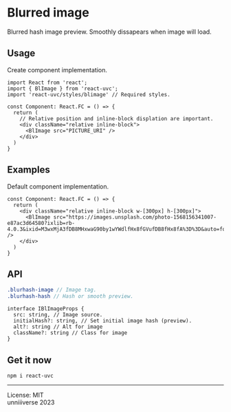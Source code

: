 # Blurred image
Blurred hash image preview. Smoothly dissapears when image will load.

## Usage
Create component implementation.
```tsx
import React from 'react';
import { BlImage } from 'react-uvc';
import 'react-uvc/styles/blimage' // Required styles.

const Component: React.FC = () => {
  return (
    // Relative position and inline-block displation are important.
    <div className="relative inline-block">
      <BlImage src="PICTURE_URI" />
    </div>
  )
}
```


## Examples
Default component implementation.
```tsx
const Component: React.FC = () => {
  return (
    <div className="relative inline-block w-[300px] h-[300px]">
      <BlImage src="https://images.unsplash.com/photo-1568156341007-e87ac3d64580?ixlib=rb-4.0.3&ixid=M3wxMjA3fDB8MHxwaG90by1wYWdlfHx8fGVufDB8fHx8fA%3D%3D&auto=format&fit=crop&w=387&q=80" />
    </div>
  )
}
```

## API
```scss
.blurhash-image // Image tag.
.blurhash-hash // Hash or smooth preview.
```

```tsx
interface IBlImageProps {
  src: string, // Image source.
  initialHash?: string, // Set initial image hash (preview).
  alt?: string // Alt for image
  className?: string // Class for image
}
```

## Get it now
```
npm i react-uvc
```

<hr>

License: MIT <br>
unniiiverse 2023 